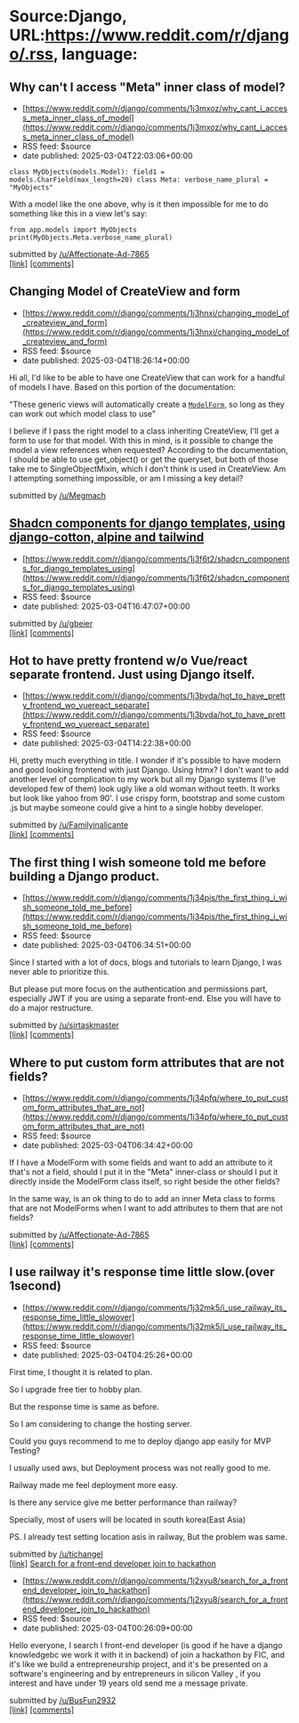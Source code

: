 # Source:Django, URL:https://www.reddit.com/r/django/.rss, language:

## Why can't I access "Meta" inner class of model?
 - [https://www.reddit.com/r/django/comments/1j3mxoz/why_cant_i_access_meta_inner_class_of_model](https://www.reddit.com/r/django/comments/1j3mxoz/why_cant_i_access_meta_inner_class_of_model)
 - RSS feed: $source
 - date published: 2025-03-04T22:03:06+00:00

<!-- SC_OFF --><div class="md"><pre><code>class MyObjects(models.Model): field1 = models.CharField(max_length=20) class Meta: verbose_name_plural = &quot;MyObjects&quot; </code></pre> <p>With a model like the one above, why is it then impossible for me to do something like this in a view let&#39;s say:</p> <pre><code>from app.models import MyObjects print(MyObjects.Meta.verbose_name_plural) </code></pre> </div><!-- SC_ON --> &#32; submitted by &#32; <a href="https://www.reddit.com/user/Affectionate-Ad-7865"> /u/Affectionate-Ad-7865 </a> <br/> <span><a href="https://www.reddit.com/r/django/comments/1j3mxoz/why_cant_i_access_meta_inner_class_of_model/">[link]</a></span> &#32; <span><a href="https://www.reddit.com/r/django/comments/1j3mxoz/why_cant_i_access_meta_inner_class_of_model/">[comments]</a></span>

## Changing Model of CreateView and form
 - [https://www.reddit.com/r/django/comments/1j3hnxi/changing_model_of_createview_and_form](https://www.reddit.com/r/django/comments/1j3hnxi/changing_model_of_createview_and_form)
 - RSS feed: $source
 - date published: 2025-03-04T18:26:14+00:00

<!-- SC_OFF --><div class="md"><p>Hi all, I&#39;d like to be able to have one CreateView that can work for a handful of models I have. Based on this portion of the documentation:</p> <p>&quot;These generic views will automatically create a <a href="https://docs.djangoproject.com/en/5.1/topics/forms/modelforms/#django.forms.ModelForm"><code>ModelForm</code></a>, so long as they can work out which model class to use&quot;</p> <p>I believe if I pass the right model to a class inheriting CreateView, I&#39;ll get a form to use for that model. With this in mind, is it possible to change the model a view references when requested? According to the documentation, I should be able to use get_object() or get the queryset, but both of those take me to SingleObjectMixin, which I don&#39;t think is used in CreateView. Am I attempting something impossible, or am I missing a key detail? </p> </div><!-- SC_ON --> &#32; submitted by &#32; <a href="https://www.reddit.com/user/Megmachunian"> /u/Megmach

## Shadcn components for django templates, using django-cotton, alpine and tailwind
 - [https://www.reddit.com/r/django/comments/1j3f6t2/shadcn_components_for_django_templates_using](https://www.reddit.com/r/django/comments/1j3f6t2/shadcn_components_for_django_templates_using)
 - RSS feed: $source
 - date published: 2025-03-04T16:47:07+00:00

&#32; submitted by &#32; <a href="https://www.reddit.com/user/gbeier"> /u/gbeier </a> <br/> <span><a href="https://github.com/SarthakJariwala/shadcn-django">[link]</a></span> &#32; <span><a href="https://www.reddit.com/r/django/comments/1j3f6t2/shadcn_components_for_django_templates_using/">[comments]</a></span>

## Hot to have pretty frontend w/o Vue/react separate frontend. Just using Django itself.
 - [https://www.reddit.com/r/django/comments/1j3bvda/hot_to_have_pretty_frontend_wo_vuereact_separate](https://www.reddit.com/r/django/comments/1j3bvda/hot_to_have_pretty_frontend_wo_vuereact_separate)
 - RSS feed: $source
 - date published: 2025-03-04T14:22:38+00:00

<!-- SC_OFF --><div class="md"><p>Hi, pretty much everything in title. I wonder if it&#39;s possible to have modern and good looking frontend with just Django. Using htmx? I don&#39;t want to add another level of complication to my work but all my Django systems (I&#39;ve developed few of them) look ugly like a old woman without teeth. It works but look like yahoo from 90&#39;. I use crispy form, bootstrap and some custom .js but maybe someone could give a hint to a single hobby developer. </p> </div><!-- SC_ON --> &#32; submitted by &#32; <a href="https://www.reddit.com/user/Familyinalicante"> /u/Familyinalicante </a> <br/> <span><a href="https://www.reddit.com/r/django/comments/1j3bvda/hot_to_have_pretty_frontend_wo_vuereact_separate/">[link]</a></span> &#32; <span><a href="https://www.reddit.com/r/django/comments/1j3bvda/hot_to_have_pretty_frontend_wo_vuereact_separate/">[comments]</a></span>

## The first thing I wish someone told me before building a Django product.
 - [https://www.reddit.com/r/django/comments/1j34pis/the_first_thing_i_wish_someone_told_me_before](https://www.reddit.com/r/django/comments/1j34pis/the_first_thing_i_wish_someone_told_me_before)
 - RSS feed: $source
 - date published: 2025-03-04T06:34:51+00:00

<!-- SC_OFF --><div class="md"><p>Since I started with a lot of docs, blogs and tutorials to learn Django, I was never able to prioritize this.</p> <p>But please put more focus on the authentication and permissions part, especially JWT if you are using a separate front-end. Else you will have to do a major restructure. </p> </div><!-- SC_ON --> &#32; submitted by &#32; <a href="https://www.reddit.com/user/sirtaskmaster"> /u/sirtaskmaster </a> <br/> <span><a href="https://www.reddit.com/r/django/comments/1j34pis/the_first_thing_i_wish_someone_told_me_before/">[link]</a></span> &#32; <span><a href="https://www.reddit.com/r/django/comments/1j34pis/the_first_thing_i_wish_someone_told_me_before/">[comments]</a></span>

## Where to put custom form attributes that are not fields?
 - [https://www.reddit.com/r/django/comments/1j34pfq/where_to_put_custom_form_attributes_that_are_not](https://www.reddit.com/r/django/comments/1j34pfq/where_to_put_custom_form_attributes_that_are_not)
 - RSS feed: $source
 - date published: 2025-03-04T06:34:42+00:00

<!-- SC_OFF --><div class="md"><p>If I have a ModelForm with some fields and want to add an attribute to it that&#39;s not a field, should I put it in the &quot;Meta&quot; inner-class or should I put it directly inside the ModelForm class itself, so right beside the other fields?</p> <p>In the same way, is an ok thing to do to add an inner Meta class to forms that are not ModelForms when I want to add attributes to them that are not fields?</p> </div><!-- SC_ON --> &#32; submitted by &#32; <a href="https://www.reddit.com/user/Affectionate-Ad-7865"> /u/Affectionate-Ad-7865 </a> <br/> <span><a href="https://www.reddit.com/r/django/comments/1j34pfq/where_to_put_custom_form_attributes_that_are_not/">[link]</a></span> &#32; <span><a href="https://www.reddit.com/r/django/comments/1j34pfq/where_to_put_custom_form_attributes_that_are_not/">[comments]</a></span>

## I use railway it's response time little slow.(over 1second)
 - [https://www.reddit.com/r/django/comments/1j32mk5/i_use_railway_its_response_time_little_slowover](https://www.reddit.com/r/django/comments/1j32mk5/i_use_railway_its_response_time_little_slowover)
 - RSS feed: $source
 - date published: 2025-03-04T04:25:26+00:00

<!-- SC_OFF --><div class="md"><p>First time, I thought it is related to plan.</p> <p>So I upgrade free tier to hobby plan.</p> <p>But the response time is same as before.</p> <p>So I am considering to change the hosting server.</p> <p>Could you guys recommend to me to deploy django app easily for MVP Testing?</p> <p>I usually used aws, but Deployment process was not really good to me.</p> <p>Railway made me feel deployment more easy.</p> <p>Is there any service give me better performance than railway?</p> <p>Specially, most of users will be located in south korea(East Asia)</p> <p>PS. I already test setting location asis in railway, But the problem was same.</p> </div><!-- SC_ON --> &#32; submitted by &#32; <a href="https://www.reddit.com/user/tichangel"> /u/tichangel </a> <br/> <span><a href="https://www.reddit.com/r/django/comments/1j32mk5/i_use_railway_its_response_time_little_slowover/">[link]</a></span> &#32; <span><a href="https://www.reddit.com/r/django/comments/1j32mk5/i_use

## Search for a front-end developer join to hackathon
 - [https://www.reddit.com/r/django/comments/1j2xyu8/search_for_a_frontend_developer_join_to_hackathon](https://www.reddit.com/r/django/comments/1j2xyu8/search_for_a_frontend_developer_join_to_hackathon)
 - RSS feed: $source
 - date published: 2025-03-04T00:26:09+00:00

<!-- SC_OFF --><div class="md"><p>Hello everyone, I search I front-end developer (is good if he have a django knowledgebc we work it with it in backend) of join a hackathon by FIC, and it&#39;s like we build a entrepreneurship project, and it&#39;s be presented on a software&#39;s engineering and by entrepreneurs in silicon Valley , if you interest and have under 19 years old send me a message private.</p> </div><!-- SC_ON --> &#32; submitted by &#32; <a href="https://www.reddit.com/user/BusFun2932"> /u/BusFun2932 </a> <br/> <span><a href="https://www.reddit.com/r/django/comments/1j2xyu8/search_for_a_frontend_developer_join_to_hackathon/">[link]</a></span> &#32; <span><a href="https://www.reddit.com/r/django/comments/1j2xyu8/search_for_a_frontend_developer_join_to_hackathon/">[comments]</a></span>

